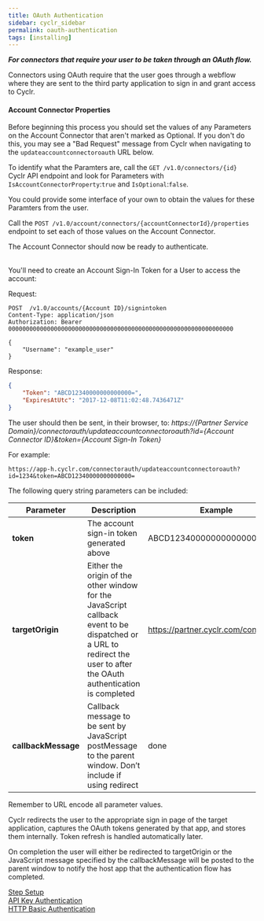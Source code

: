 ```yaml
---
title: OAuth Authentication
sidebar: cyclr_sidebar
permalink: oauth-authentication
tags: [installing]
---
```


**_For connectors that require your user to be taken through an OAuth flow._**

Connectors using OAuth require that the user goes through a webflow where they are sent to the third party application to sign in and grant access to Cyclr.

#### Account Connector Properties
Before beginning this process you should set the values of any Parameters on the Account Connector that aren't marked as Optional.  If you don't do this, you may see a "Bad Request" message from Cyclr when navigating to the `updateaccountconnectoroauth` URL below.

To identify what the Paramters are, call the `GET /v1.0/connectors/{id}` Cyclr API endpoint and look for Parameters with `IsAccountConnectorProperty`:`true` and `IsOptional`:`false`.

You could provide some interface of your own to obtain the values for these Paramters from the user.

Call the `POST /v1.0/account/connectors/{accountConnectorId}/properties` endpoint to set each of those values on the Account Connector.

The Account Connector should now be ready to authenticate.
<br />
<br />

You'll need to create an Account Sign-In Token for a User to access the account:

Request:

````http
POST  /v1.0/accounts/{Account ID}/signintoken
Content-Type: application/json
Authorization: Bearer 0000000000000000000000000000000000000000000000000000000000000000

{
    "Username": "example_user"
}
````

Response:

````json
{
    "Token": "ABCD12340000000000000=",
    "ExpiresAtUtc": "2017-12-08T11:02:48.7436471Z"
}
````

The user should then be sent, in their browser, to:
_https://{Partner Service Domain}/connectorauth/updateaccountconnectoroauth?id={Account Connector ID}&token={Account Sign-In Token}_

For example: 
```
https://app-h.cyclr.com/connectorauth/updateaccountconnectoroauth?id=1234&token=ABCD12340000000000000=
```

The following query string parameters can be included:

| Parameter | Description | Example |
| --- | --- | --- |
| **token** | The account sign-in token generated above | ABCD12340000000000000= |
| **targetOrigin** | Either the origin of the other window for the JavaScript callback event to be dispatched or a URL to redirect the user to after the OAuth authentication is completed | <span>https://partner.cyclr.com/connectors</span> |
| **callbackMessage** | Callback message to be sent by JavaScript postMessage to the parent window. Don’t include if using redirect | done |

Remember to URL encode all parameter values.

Cyclr redirects the user to the appropriate sign in page of the target application, captures the OAuth tokens generated by that app, and stores them internally. Token refresh is handled automatically later.

On completion the user will either be redirected to targetOrigin or the JavaScript message specified by the callbackMessage will be posted to the parent window to notify the host app that the authentication flow has completed.

[Step Setup](./step-set-up)  
[API Key Authentication](./api-key-authentication)  
[HTTP Basic Authentication](./basic-authentication)
